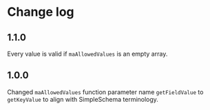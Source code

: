 # Change log

## 1.1.0
Every value is valid if `maAllowedValues` is an empty array.

## 1.0.0
Changed `maAllowedValues` function parameter name `getFieldValue` to `getKeyValue` to align with SimpleSchema terminology.